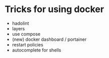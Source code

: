 # Tricks for using docker

- hadolint
- layers
- use compose
- (new) docker dashboard / portainer
- restart policies
- autocomplete for shells